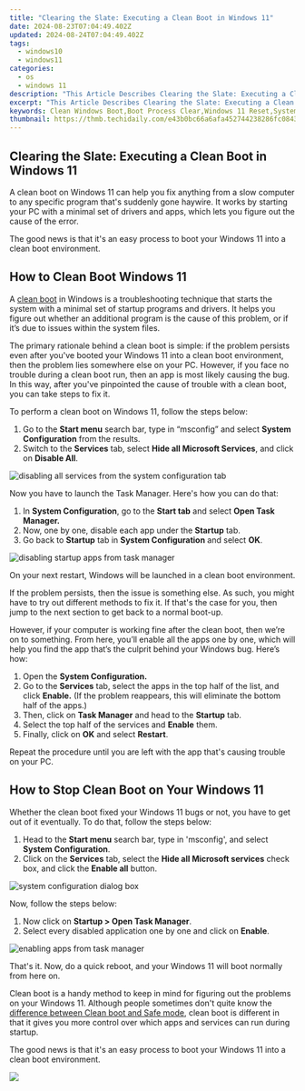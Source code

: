 ```yaml
---
title: "Clearing the Slate: Executing a Clean Boot in Windows 11"
date: 2024-08-23T07:04:49.402Z
updated: 2024-08-24T07:04:49.402Z
tags:
  - windows10
  - windows11
categories:
  - os
  - windows 11
description: "This Article Describes Clearing the Slate: Executing a Clean Boot in Windows 11"
excerpt: "This Article Describes Clearing the Slate: Executing a Clean Boot in Windows 11"
keywords: Clean Windows Boot,Boot Process Clear,Windows 11 Reset,System Snapshot,PC Restore Protocol,Fresh OS Startup,Rejuvenate PC
thumbnail: https://thmb.techidaily.com/e43b0bc66a6afa452744238286fc0843b9dfd431ddd2cd63d446736a0115992b.png
---
```


## Clearing the Slate: Executing a Clean Boot in Windows 11

 A clean boot on Windows 11 can help you fix anything from a slow computer to any specific program that's suddenly gone haywire. It works by starting your PC with a minimal set of drivers and apps, which lets you figure out the cause of the error.

 The good news is that it's an easy process to boot your Windows 11 into a clean boot environment.

## How to Clean Boot Windows 11

 A [clean boot](https://support.microsoft.com/en-us/topic/how-to-perform-a-clean-boot-in-windows-da2f9573-6eec-00ad-2f8a-a97a1807f3dd) in Windows is a troubleshooting technique that starts the system with a minimal set of startup programs and drivers. It helps you figure out whether an additional program is the cause of this problem, or if it’s due to issues within the system files.

 The primary rationale behind a clean boot is simple: if the problem persists even after you've booted your Windows 11 into a clean boot environment, then the problem lies somewhere else on your PC. However, if you face no trouble during a clean boot run, then an app is most likely causing the bug. In this way, after you've pinpointed the cause of trouble with a clean boot, you can take steps to fix it.

 To perform a clean boot on Windows 11, follow the steps below:

1. Go to the **Start menu** search bar, type in “msconfig” and select **System Configuration** from the results.
2. Switch to the **Services** tab, select **Hide all Microsoft Services**, and click on **Disable All**.

![disabling all services from the system configuration tab](https://static1.makeuseofimages.com/wordpress/wp-content/uploads/2021/11/disabling-the-system-configuration.png)

 Now you have to launch the Task Manager. Here's how you can do that:

1. In **System Configuration**, go to the **Start tab** and select **Open Task Manager.**
2. Now, one by one, disable each app under the **Startup** tab.
3. Go back to **Startup** tab in **System Configuration** and select **OK**.

![disabling startup apps from task manager](https://static1.makeuseofimages.com/wordpress/wp-content/uploads/2021/11/disabling-startup-apps.png)

 On your next restart, Windows will be launched in a clean boot environment.

 If the problem persists, then the issue is something else. As such, you might have to try out different methods to fix it. If that's the case for you, then jump to the next section to get back to a normal boot-up.

 However, if your computer is working fine after the clean boot, then we’re on to something. From here, you’ll enable all the apps one by one, which will help you find the app that’s the culprit behind your Windows bug. Here’s how:

1. Open the **System Configuration.**
2. Go to the **Services** tab, select the apps in the top half of the list, and click **Enable.** (If the problem reappears, this will eliminate the bottom half of the apps.)
3. Then, click on **Task Manager** and head to the **Startup** tab.
4. Select the top half of the services and **Enable** them.
5. Finally, click on **OK** and select **Restart**.

 Repeat the procedure until you are left with the app that's causing trouble on your PC.

## How to Stop Clean Boot on Your Windows 11

 Whether the clean boot fixed your Windows 11 bugs or not, you have to get out of it eventually. To do that, follow the steps below:

1. Head to the **Start menu** search bar, type in 'msconfig', and select **System Configuration**.
2. Click on the **Services** tab, select the **Hide all Microsoft services** check box, and click the **Enable all** button.

![system configuration dialog box](https://static1.makeuseofimages.com/wordpress/wp-content/uploads/2024/02/system-configuration-dialog-box.jpg)

 Now, follow the steps below:

1. Now click on **Startup > Open Task Manager**.
2. Select every disabled application one by one and click on **Enable**.

![enabling apps from task manager](https://static1.makeuseofimages.com/wordpress/wp-content/uploads/2024/02/task-manager.jpg)

 That's it. Now, do a quick reboot, and your Windows 11 will boot normally from here on.

 Clean boot is a handy method to keep in mind for figuring out the problems on your Windows 11\. Although people sometimes don't quite know the [difference between Clean boot and Safe mode](https://www.makeuseof.com/clean-boot-vs-safe-mode-whats-the-difference/), clean boot is different in that it gives you more control over which apps and services can run during startup.

 The good news is that it's an easy process to boot your Windows 11 into a clean boot environment.



<ins class="adsbygoogle"
      style="display:block"
      data-ad-client="ca-pub-7571918770474297"
      data-ad-slot="8358498916"
      data-ad-format="auto"
      data-full-width-responsive="true"></ins>
<!-- affiliate ads begin -->
<a href="https://shop.mondly.com/affiliate.php?ACCOUNT=ATISTUDI&AFFILIATE=108875&PATH=https%3A%2F%2Fwww.mondly.com%3FAFFILIATE%3D108875%26RESOURCE%3D%2BGeneral%2B970x90%2B"><img src="https://secure.avangate.com/images/merchant/69c418c33ec2e1a4267fa9bb77fa1428/general-970x90.gif" border="0"></a>
<!-- affiliate ads end -->